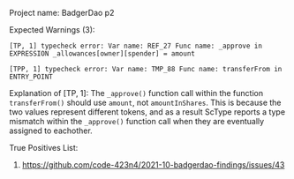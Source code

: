 Project name: BadgerDao p2

Expected Warnings (3):
```
[TP, 1] typecheck error: Var name: REF_27 Func name: _approve in EXPRESSION _allowances[owner][spender] = amount

[TPP, 1] typecheck error: Var name: TMP_88 Func name: transferFrom in ENTRY_POINT
```

Explanation of [TP, 1]: The `_approve()` function call within the function `transferFrom()` should use `amount`, not `amountInShares`. 
This is because the two values represent different tokens, and as a result ScType reports a type mismatch within the `_approve()` function call when they are eventually assigned to eachother. 

True Positives List:
1) https://github.com/code-423n4/2021-10-badgerdao-findings/issues/43
